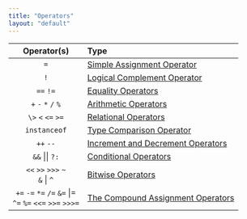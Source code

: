 ```yaml
---
title: "Operators"
layout: "default"
---
```


|Operator(s)         							  |Type
|:-----------------------------------------------:|:---------------------------------------------------------------------------
|`=`											  |[Simple Assignment Operator](Operators/AssignmentOperatorSimple)
|`!`                                              |[Logical Complement Operator](Operators/ComplementOperators.html.md)
|`==`   `!=`									  |[Equality Operators](Operators/EqualityOperators)
|`+`   `-`   `*`   `/`  `%`						  |[Arithmetic Operators](Operators/ArithmeticOperators)
|`\>`   `<`   `<=`  `>=`						  |[Relational Operators](Operators/RelationalOperators)
|`instanceof`         							  |[Type Comparison Operator](Operators/TypeComparionOperator)
|`++`  `--`										  |[Increment and Decrement Operators](Operators/IncrementDecrementOperators)
|`&&`  &#124;&#124;   `?:`                        |[Conditional Operators](Operators/ConditionalOperators.html.md)
|`<<`   `>>`   `>>>`   `~`<br/>   `&` &#124;  `^` |[Bitwise Operators](Operators/BitwiseOperators.html.md)
|`+=`  `-=`  `*=`  `/=`  `&=`  &#124;=<br/>  `^=`  `%=`  `<<=`  `>>=`  `>>>=` |[The Compound Assignment Operators](Operators/AssignmentOperatorsCompound)



  